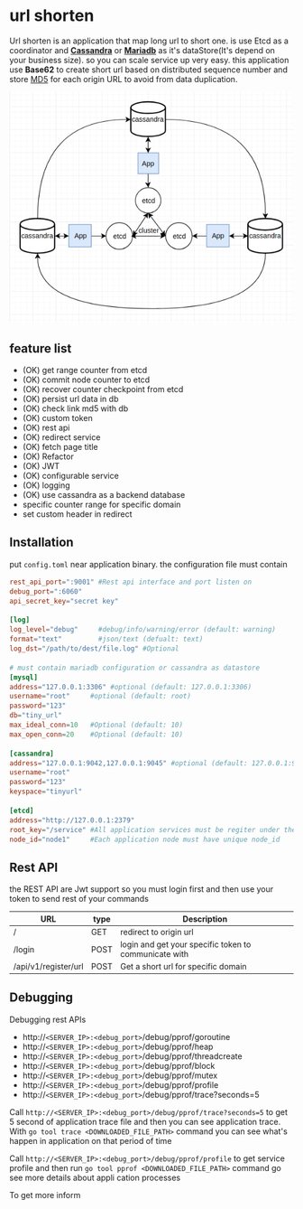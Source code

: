 url shorten
===========
Url shorten is an application that map long url to short one. is use Etcd as a coordinator and [**Cassandra**](http://cassandra.apache.org/) or [**Mariadb**](https://mariadb.org/) as it's dataStore(It's depend on your business size).
so you can scale service up very easy.
this application use **Base62** to create short url based on distributed sequence number and store [MD5](https://en.wikipedia.org/wiki/MD5) for each origin URL to avoid from data duplication.

![arch](doc/pic/architecture.png)

feature list
------------
- (OK) get range counter from etcd
- (OK) commit node counter to etcd
- (OK) recover counter checkpoint from etcd 
- (OK) persist url data in db
- (OK) check link md5 with db
- (OK) custom token
- (OK) rest api
- (OK) redirect service
- (OK) fetch page title
- (OK) Refactor
- (OK) JWT
- (OK) configurable service
- (OK) logging
- (OK) use cassandra as a backend database
- specific counter range for specific domain  
- set custom header in redirect

Installation
------------
put `config.toml` near application binary. the configuration file must contain
```toml
rest_api_port=":9001" #Rest api interface and port listen on
debug_port=":6060"
api_secret_key="secret key"

[log]
log_level="debug"     #debug/info/warning/error (default: warning)
format="text"         #json/text (defualt: text)
log_dst="/path/to/dest/file.log" #Optional

# must contain mariadb configuration or cassandra as datastore
[mysql]
address="127.0.0.1:3306" #optional (default: 127.0.0.1:3306)
username="root"     #optional (default: root)
password="123"
db="tiny_url"
max_ideal_conn=10   #Optional (default: 10)
max_open_conn=20    #Optional (default: 10)

[cassandra]
address="127.0.0.1:9042,127.0.0.1:9045" #optional (default: 127.0.0.1:9042)
username="root"
password="123"
keyspace="tinyurl"

[etcd]
address="http://127.0.0.1:2379"
root_key="/service" #All application services must be regiter under the same domain
node_id="node1"     #Each application node must have unique node_id
```

Rest API
--------
the REST API are Jwt support so you must login first and then use your token to send rest of your commands

|URL|type|Description|
|---|---|---|
|<DOMAIN>/<short-token>|GET|redirect to origin url|
|<DOMAIN>/login|POST|login and get your specific token to communicate with|
|<DOMAIN>/api/v1/register/url|POST|Get a short url for specific domain| 

Debugging
---------
Debugging rest APIs

- http://`<SERVER_IP>:<debug_port>`/debug/pprof/goroutine
- http://`<SERVER_IP>:<debug_port>`/debug/pprof/heap
- http://`<SERVER_IP>:<debug_port>`/debug/pprof/threadcreate
- http://`<SERVER_IP>:<debug_port>`/debug/pprof/block
- http://`<SERVER_IP>:<debug_port>`/debug/pprof/mutex
- http://`<SERVER_IP>:<debug_port>`/debug/pprof/profile
- http://`<SERVER_IP>:<debug_port>`/debug/pprof/trace?seconds=5

Call `http://<SERVER_IP>:<debug_port>/debug/pprof/trace?seconds=5` to get 5 second of application trace file and then you can see application trace. With
`go tool trace <DOWNLOADED_FILE_PATH>` command you can see what's happen in application on that period of time

Call `http://<SERVER_IP>:<debug_port>/debug/pprof/profile` to get service profile and then run `go tool pprof <DOWNLOADED_FILE_PATH>` command go see more details about appli   cation processes

To get more inform